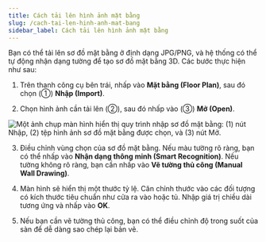 ```yaml
---
title: Cách tải lên hình ảnh mặt bằng
slug: /cach-tai-len-hinh-anh-mat-bang
sidebar_label: Cách tải lên hình ảnh mặt bằng
---
```


Bạn có thể tải lên sơ đồ mặt bằng ở định dạng JPG/PNG, và hệ thống có thể tự động nhận dạng tường để tạo sơ đồ mặt bằng 3D. Các bước thực hiện như sau:

1. Trên thanh công cụ bên trái, nhấp vào **Mặt bằng (Floor Plan)**, sau đó chọn (①) **Nhập (Import)**.

2. Chọn hình ảnh cần tải lên (②), sau đó nhấp vào (③) **Mở (Open)**.

![Một ảnh chụp màn hình hiển thị quy trình nhập sơ đồ mặt bằng: (1) nút Nhập, (2) tệp hình ảnh sơ đồ mặt bằng được chọn, và (3) nút Mở.](https://storage.googleapis.com/jegavn_kb/image_jegavn/115.1.png)

3. Điều chỉnh vùng chọn của sơ đồ mặt bằng. Nếu màu tường rõ ràng, bạn có thể nhấp vào **Nhận dạng thông minh (Smart Recognition)**. Nếu tường không rõ ràng, bạn cần nhấp vào **Vẽ tường thủ công (Manual Wall Drawing)**.

4. Màn hình sẽ hiển thị một thước tỷ lệ. Căn chỉnh thước vào các đối tượng có kích thước tiêu chuẩn như cửa ra vào hoặc tủ. Nhập giá trị chiều dài tương ứng và nhấp vào **OK**.

5. Nếu bạn cần vẽ tường thủ công, bạn có thể điều chỉnh độ trong suốt của sàn để dễ dàng sao chép lại bản vẽ.